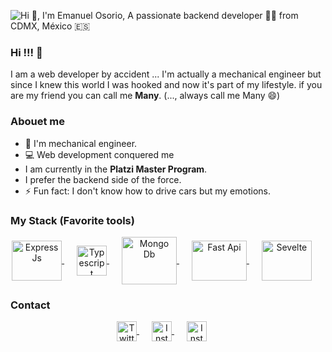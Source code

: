 ![Hi 👋, I'm Emanuel Osorio, A passionate backend developer 👨‍💻 from CDMX, México 🇪🇸](https://user-images.githubusercontent.com/62397465/92798824-e7df0800-f378-11ea-9b12-c612108e6a14.png)

### Hi !!! 👋
I am a web developer by accident ...
I'm actually a mechanical engineer but since I knew this world I was hooked and now it's part of my lifestyle.
if you are my friend you can call me **Many**. (..., always call me Many 😄)

### Abouet me
- 🔧 I'm mechanical engineer.
- 💻 Web development conquered me
- I am currently in the **Platzi Master Program**.
- I prefer the backend side of the force.
- ⚡ Fun fact: I don't know how to drive cars but my emotions.

### My Stack (Favorite tools)

<p align="center">
  <a href="https://expressjs.com/es/" target="blank" style="margin-right: 20px;">
    <img align="center" src="https://user-images.githubusercontent.com/62397465/92801603-5f159b80-f37b-11ea-8b5b-01d05fd54d22.png" alt="Express Js" height="64px" width="80px" />
  </a>
  <a href="https://www.typescriptlang.org/" target="blank" style="margin-right: 20px;">
    <img align="center" src="https://user-images.githubusercontent.com/62397465/92807385-7440f900-f380-11ea-82e1-1ca485c8cac4.png" alt="Typescript" height="48px" width="48px" />
  </a>
  <a href="https://www.mongodb.com/es" target="blank" style="margin-right: 20px;">
    <img align="center" src="https://user-images.githubusercontent.com/62397465/92804878-45298800-f37e-11ea-92cc-aa255a7b130b.png" alt="Mongo Db" height="76px" width="88px" />
  </a>
  <a href="https://fastapi.tiangolo.com/" target="blank" style="margin-right: 20px;">
    <img align="center" src="https://user-images.githubusercontent.com/62397465/92805597-de589e80-f37e-11ea-9ee1-4cea7156c331.png" alt="Fast Api" height="64px" width="88px" />
  </a>
  <a href="https://svelte.dev/" target="blank" style="margin-right: 20px;">
    <img align="center" src="https://user-images.githubusercontent.com/62397465/92815071-7f4c5700-f389-11ea-920a-304b0eec9872.png" alt="Sevelte" height="64px" width="80px" />
  </a>
</p>

### Contact

<p align="center">
  <a href="https://twitter.com/emanuelosva" target="blank" style="margin-right: 20px;">
    <img align="center" src="https://cdn.jsdelivr.net/npm/simple-icons@3.0.1/icons/twitter.svg" alt="Twitter" height="32px" width="32px" />
  </a>
     <a href="https://www.instagram.com/manyosorio_/" target="blank" style="margin-right: 20px;" >
    <img align="center" src="https://cdn.jsdelivr.net/npm/simple-icons@3.0.1/icons/instagram.svg" alt="Instagram" height="32px" width="32px" />
  </a>
     <a href="https://www.facebook.com/emanuell.osorio" target="blank" style="margin-right: 20px;" >
    <img align="center" src="https://cdn.jsdelivr.net/npm/simple-icons@3.0.1/icons/facebook.svg" alt="Instagram" height="32px" width="32px" />
  </a>
</p>

<!--
**emanuelosva/emanuelosva** is a ✨ _special_  repository because its `README.md` (this file) appears on your GitHub profile.

Here are some ideas to get you started:

- 🔭 I’m currently working on ...
- 🌱 I’m currently learning ...
- 👯 I’m looking to collaborate on ...
- 🤔 I’m looking for help with ...
- 💬 Ask me about ...
- 📫 How to reach me: ...
- 😄 Pronouns: .....
- ⚡ Fun fact: .....
-->
